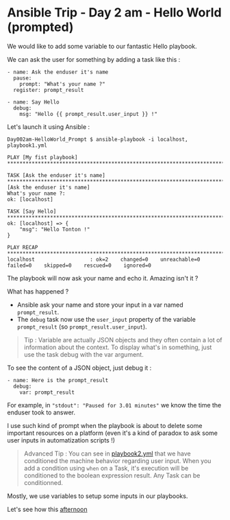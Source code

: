 # Ansible Trip - Day 2 am - Hello World (prompted)

We would like to add some variable to our fantastic Hello playbook.

We can ask the user for something by adding a task like this :

```
- name: Ask the enduser it's name
  pause:
    prompt: "What's your name ?"
  register: prompt_result

- name: Say Hello
  debug:
    msg: "Hello {{ prompt_result.user_input }} !"
```

Let's launch it using Ansible :

```
Day002am-HelloWorld_Prompt $ ansible-playbook -i localhost, playbook1.yml

PLAY [My fist playbook] *********************************************************************************************

TASK [Ask the enduser it's name] ************************************************************************************
[Ask the enduser it's name]
What's your name ?:
ok: [localhost]

TASK [Say Hello] ****************************************************************************************************
ok: [localhost] => {
    "msg": "Hello Tonton !"
}

PLAY RECAP **********************************************************************************************************
localhost                  : ok=2    changed=0    unreachable=0    failed=0    skipped=0    rescued=0    ignored=0
```

The playbook will now ask your name and echo it. Amazing isn't it ?

What has happened ?
* Ansible ask your name and store your input in a var named `prompt_result`.
* The `debug` task now use the `user_input` property of the variable `prompt_result` (so `prompt_result.user_input`).

> Tip : Variable are actually JSON objects and they often contain a lot of information about the context.
To display what's in something, just use the task debug with the var argument.

To see the content of a JSON object, just debug it :

```
- name: Here is the prompt_result
  debug:
    var: prompt_result
```

For example, in `"stdout": "Paused for 3.01 minutes"` we know the time the enduser took to answer.

I use such kind of prompt when the playbook is about to delete some important resources on a platform (even it's a kind of paradox to ask some user inputs in automatization scripts !)

> Advanced Tip : You can see in [playbook2.yml](playbook2.yml#L20) that we have conditioned the machine behavior regarding user input. When you add a condition using `when` on a Task, it's execution will be conditioned to the boolean expression result. Any Task can be conditionned.

Mostly, we use variables to setup some inputs in our playbooks.

Let's see how this [afternoon](../Day002pm-HelloWorld_vars)
